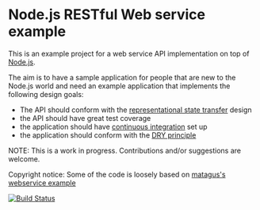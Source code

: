 Node.js RESTful Web service example
===================================

This is an example project for a web service API implementation on top of [Node.js](http://nodejs.org).

The aim is to have a sample application for people that are new to the Node.js world and need an example application that implements the following design goals:

* The API should conform with the [representational state transfer](http://en.wikipedia.org/wiki/RESTful) design
* the API should have great test coverage
* the application should have [continuous integration](http://en.wikipedia.org/wiki/Continuous_integration) set up
* the application should conform with the [DRY principle](http://en.wikipedia.org/wiki/Don't_repeat_yourself)

NOTE: This is a work in progress. Contributions and/or suggestions are welcome.

Copyright notice: Some of the code is loosely based on [matagus's webservice example](https://github.com/matagus/node-webservice-example)

[![Build Status](https://secure.travis-ci.org/liquid/node-restful-webservice-example.png)](http://travis-ci.org/liquid/node-restful-webservice-example)